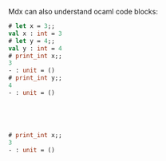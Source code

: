 Mdx can also understand ocaml code blocks:

```ocaml file=promote.ml,part=toto
# let x = 3;;
val x : int = 3
# let y = 4;;
val y : int = 4
# print_int x;;
3
- : unit = ()
# print_int y;;
4
- : unit = ()
```

```ocaml file=promote.ml,part=zzz
```

```ocaml file=promote.ml,part=42
```

```ocaml file=promote.ml,part=
```

```ocaml file=promote.ml
```

```ocaml
# print_int x;;
3
- : unit = ()
```
